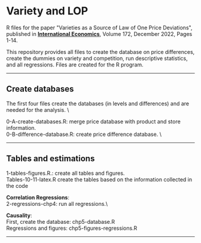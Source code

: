 # Variety and LOP

R files for the paper "Varieties as a Source of Law of One Price Deviations", published in [**International Economics**](https://doi.org/10.1016/j.inteco.2022.07.001), Volume 172, December 2022, Pages 1-14.

This repository provides all files to create the database on price differences, create the dummies on variety and competition, run descriptive statistics, and all regressions. Files are created for the R program.

--------------------- 

## Create databases

The first four files create the databases (in levels and differences) and are needed for the analysis. \

0-A-create-databases.R: merge price database with product and store information.\
0-B-difference-database.R: create price difference database. \

--------------------- 

## Tables and estimations

1-tables-figures.R.: create all tables and figures. \
Tables-10-11-latex.R create the tables based on the information collected in the code 

**Correlation Regressions**: \
2-regressions-chp4: run all regressions.\

**Causality**: \
First, create the database: chp5-database.R \
Regressions and figures: chp5-figures-regressions.R


---------------------
